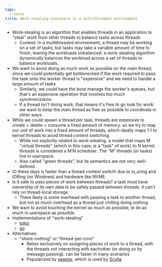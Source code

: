 ```yaml
---
tags:
  - notes
title: Work-stealing executors in a multithreaded environment
---
```

- Work-stealing is an algorithm that enables threads in an application to "steal" work from other threads to balance tasks across threads
	- Context: In a multithreaded environment, a thread may be working on a set of tasks, but tasks may take a variable amount of time to finish, leaving the workloads unbalanced. a work-stealing algorithm dynamically balances the workload across a set of threads to balance workloads. 
- We want to avoid doing as much work as possible on the main thread, since we could potentially get bottlenecked if the work required to pass the task onto the worker thread is "expensive" and we need to handle a large amount of tasks
	- Similarly, we could have the boss manage the worker's queues, but that's an expensive operation that involves too much synchronization.
	- If a thread isn't doing work, that means it's free to go look for work: we want to keep the main thread as free as possible to coordinate in other ways. 
- While we could spawn a thread per task, threads are expensive to create + delete + consume a fixed amount of memory. so we try to map our unit of work into a fixed amount of threads, which ideally maps 1:1 to kernel threads to avoid thread context switching.
	- While not explicitly related to work-stealing, a model that maps M "virtual threads" (which in this case, is a "task" of work) to N kernel threads is considered a M:N scheduler. The "M" threads (or tasks) live in userspace.
	- Also called "green threads", but its semantics are not very well-defined.
- IO these days is faster than a thread context switch! due to io_uring and IORing (on Windows) and hardware like NVME. 
- Is it safe to pass pieces of work between threads? a task must have ownership of its own data to be safely passed between threads. it can't rely on thread-local storage.
	- There likely is some overhead with passing a task to another thread, but not as much overhead as a thread just chilling doing nothing 
- We want to avoid touching the kernel as much as possible, ie do as much in userspace as possible.
- Implementations of "work-stealing"
	- [tokio](https://tokio.rs/blog/2019-10-scheduler)
	- [go](https://rakyll.org/scheduler/)
- Alternatives:
	- "share-nothing" or "thread-per-core"
		- Relies exclusively on assigning pieces of work to a thread, with the threads not interacting with eachother (or doing so by message passing). can be faster in many scenarios
		- Popularized by [seastar](https://seastar.io/), which is used by [Scylla](https://www.scylladb.com/).